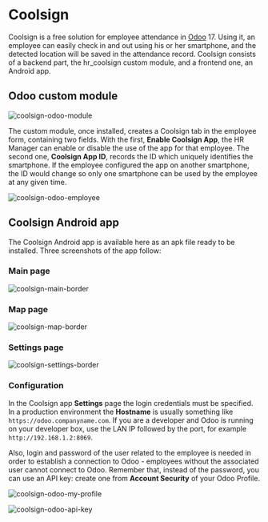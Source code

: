 # Coolsign

Coolsign is a free solution for employee attendance in [Odoo](https://www.odoo.com/) 17. Using it, an employee can easily check in and out using his or her smartphone, and the detected location will be saved in the attendance record. Coolsign consists of a backend part, the hr_coolsign custom module, and a frontend one, an Android app.

## Odoo custom module

![coolsign-odoo-module](https://github.com/apmatic/coolsign/assets/168338449/c522201c-4385-418d-a0fa-c3cdc5e7d11e)

The custom module, once installed, creates a Coolsign tab in the employee form, containing two fields. With the first, **Enable Coolsign App**, the HR Manager can enable or disable the use of the app for that employee.
The second one, **Coolsign App ID**, records the ID which uniquely identifies the smartphone. If the employee configured the app on another smartphone, the ID would change so only one smartphone can be used by the employee at any given time.

![coolsign-odoo-employee](https://github.com/apmatic/coolsign/assets/168338449/1ee13a4a-646a-461a-adc6-adf7c5553fff)

## Coolsign Android app

The Coolsign Android app is available here as an apk file ready to be installed. Three screenshots of the app follow:

### Main page

![coolsign-main-border](https://github.com/apmatic/coolsign/assets/168338449/f2d76b4f-9f0f-4550-aecc-276d28b12d4c)

### Map page

![coolsign-map-border](https://github.com/apmatic/coolsign/assets/168338449/cd2980d8-ccda-46f9-a3ea-0a1f77f51b4c)

### Settings page

![coolsign-settings-border](https://github.com/apmatic/coolsign/assets/168338449/96d0b4eb-5a79-47e4-af2a-66879d3c7b78)

### Configuration

In the Coolsign app **Settings** page the login credentials must be specified. In a production environment the **Hostname** is usually something like `https://odoo.companyname.com`. If you are a developer and Odoo is running on your developer box, use the LAN IP followed by the port, for example `http://192.168.1.2:8069`.

Also, login and password of the user related to the employee is needed in order to establish a connection to Odoo - employees without the associated user cannot connect to Odoo. Remember that, instead of the password, you can use an API key: create one from **Account Security** of your Odoo Profile.

![coolsign-odoo-my-profile](https://github.com/apmatic/coolsign/assets/168338449/9a91b471-5cb8-473f-ade7-b8d7ad05b5b4)

![coolsign-odoo-api-key](https://github.com/apmatic/coolsign/assets/168338449/d16a51d7-28a8-4a8f-baf3-1cfb37947cca)
